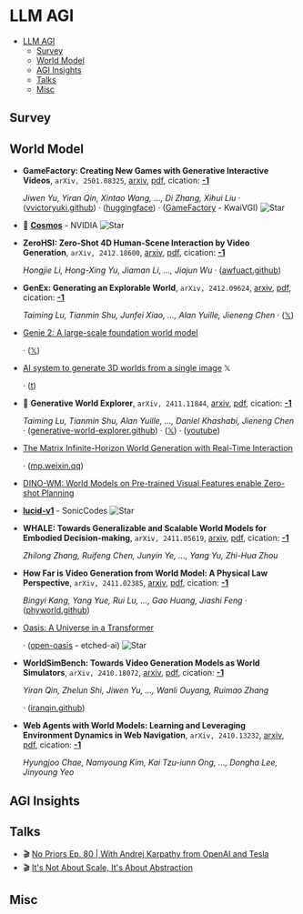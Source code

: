 # LLM AGI

- [LLM AGI](#llm-agi) 
  - [Survey](#survey)
  - [World Model](#world-model)
  - [AGI Insights](#agi-insights)
  - [Talks](#talks)
  - [Misc](#misc)


## Survey


## World Model

- **GameFactory: Creating New Games with Generative Interactive Videos**, `arXiv, 2501.08325`, [arxiv](http://arxiv.org/abs/2501.08325v1), [pdf](http://arxiv.org/pdf/2501.08325v1.pdf), cication: [**-1**](None) 

	 *Jiwen Yu, Yiran Qin, Xintao Wang, ..., Di Zhang, Xihui Liu* · ([vvictoryuki.github](https://vvictoryuki.github.io/gamefactory/)) · ([huggingface](https://huggingface.co/datasets/KwaiVGI/GameFactory-Dataset)) · ([GameFactory](https://github.com/KwaiVGI/GameFactory) - KwaiVGI) ![Star](https://img.shields.io/github/stars/KwaiVGI/GameFactory.svg?style=social&label=Star)
- 🌟 [**Cosmos**](https://github.com/NVIDIA/Cosmos) - NVIDIA ![Star](https://img.shields.io/github/stars/NVIDIA/Cosmos.svg?style=social&label=Star) 
- **ZeroHSI: Zero-Shot 4D Human-Scene Interaction by Video Generation**, `arXiv, 2412.18600`, [arxiv](http://arxiv.org/abs/2412.18600v1), [pdf](http://arxiv.org/pdf/2412.18600v1.pdf), cication: [**-1**](None) 

	 *Hongjie Li, Hong-Xing Yu, Jiaman Li, ..., Jiajun Wu* · ([awfuact.github](https://awfuact.github.io/zerohsi/))
- **GenEx: Generating an Explorable World**, `arXiv, 2412.09624`, [arxiv](http://arxiv.org/abs/2412.09624v3), [pdf](http://arxiv.org/pdf/2412.09624v3.pdf), cication: [**-1**](None) 

	 *Taiming Lu, Tianmin Shu, Junfei Xiao, ..., Alan Yuille, Jieneng Chen* · ([𝕏](https://x.com/jieneng_chen/status/1868521544252830072?s=46&t=0K8BJ9zWR0CDK56td_JoRg))
- [Genie 2: A large-scale foundation world model](https://deepmind.google/discover/blog/genie-2-a-large-scale-foundation-world-model/) 

	 · ([𝕏](https://x.com/GoogleDeepMind/status/1864367798132039836))
- [AI system to generate 3D worlds from a single image](https://x.com/theworldlabs/status/1863617989549109328)  𝕏 

	 · ([t](https://t.co/ASD6ZHMwxI))
- 🌟 **Generative World Explorer**, `arXiv, 2411.11844`, [arxiv](http://arxiv.org/abs/2411.11844v2), [pdf](http://arxiv.org/pdf/2411.11844v2.pdf), cication: [**-1**](None) 

	 *Taiming Lu, Tianmin Shu, Alan Yuille, ..., Daniel Khashabi, Jieneng Chen* · ([generative-world-explorer.github](https://generative-world-explorer.github.io/)) · ([𝕏](https://x.com/jieneng_chen/status/1858754157697790210)) · ([youtube](https://www.youtube.com/watch?v=_1YMpI-oHWU&ab_channel=JienengChen))
- [The Matrix        Infinite-Horizon World Generation with Real-Time Interaction](https://thematrix1999.github.io/) 

	 · ([mp.weixin.qq](https://mp.weixin.qq.com/s?__biz=MzIzNjc1NzUzMw==&mid=2247760141&idx=4&sn=f6e815d57fcb6df68d7dfa2e9e7fedb0&chksm=e991229bca440619bccda5fdddf49c2ce501162db94bd203cdf32666ad56fc4318f5b1b0d8e7&scene=0&xtrack=1))
- [DINO-WM: World Models on Pre-trained                                   Visual Features enable Zero-shot Planning](https://dino-wm.github.io/) 
- [**lucid-v1**](https://github.com/SonicCodes/lucid-v1) - SonicCodes ![Star](https://img.shields.io/github/stars/SonicCodes/lucid-v1.svg?style=social&label=Star) 
- **WHALE: Towards Generalizable and Scalable World Models for Embodied 
  Decision-making**, `arXiv, 2411.05619`, [arxiv](http://arxiv.org/abs/2411.05619v1), [pdf](http://arxiv.org/pdf/2411.05619v1.pdf), cication: [**-1**](None) 

	 *Zhilong Zhang, Ruifeng Chen, Junyin Ye, ..., Yang Yu, Zhi-Hua Zhou*
- **How Far is Video Generation from World Model: A Physical Law Perspective**, `arXiv, 2411.02385`, [arxiv](http://arxiv.org/abs/2411.02385v1), [pdf](http://arxiv.org/pdf/2411.02385v1.pdf), cication: [**-1**](None) 

	 *Bingyi Kang, Yang Yue, Rui Lu, ..., Gao Huang, Jiashi Feng* · ([phyworld.github](https://phyworld.github.io/))
- [Oasis: A Universe in a Transformer](https://oasis-model.github.io/) 

	 · ([open-oasis](https://github.com/etched-ai/open-oasis) - etched-ai) ![Star](https://img.shields.io/github/stars/etched-ai/open-oasis.svg?style=social&label=Star)
- **WorldSimBench: Towards Video Generation Models as World Simulators**, `arXiv, 2410.18072`, [arxiv](http://arxiv.org/abs/2410.18072v1), [pdf](http://arxiv.org/pdf/2410.18072v1.pdf), cication: [**-1**](None) 

	 *Yiran Qin, Zhelun Shi, Jiwen Yu, ..., Wanli Ouyang, Ruimao Zhang*

	 · ([iranqin.github](https://iranqin.github.io/WorldSimBench.github.io))
- **Web Agents with World Models: Learning and Leveraging Environment 
  Dynamics in Web Navigation**, `arXiv, 2410.13232`, [arxiv](http://arxiv.org/abs/2410.13232v1), [pdf](http://arxiv.org/pdf/2410.13232v1.pdf), cication: [**-1**](None)

	 *Hyungjoo Chae, Namyoung Kim, Kai Tzu-iunn Ong, ..., Dongha Lee, Jinyoung Yeo*

## AGI Insights


## Talks

- :clapper: [No Priors Ep. 80 | With Andrej Karpathy from OpenAI and Tesla](https://www.youtube.com/) 
- :clapper: [It's Not About Scale, It's About Abstraction](https://www.youtube.com/watch?v=s7_NlkBwdj8) 

## Misc